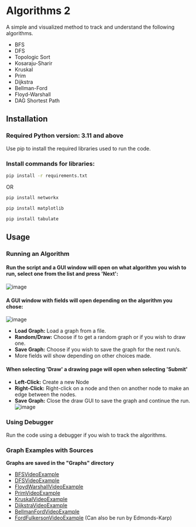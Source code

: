 # Algorithms 2

A simple and visualized method to track and understand the following algorithms.
- BFS
- DFS
- Topologic Sort
- Kosaraju-Sharir
- Kruskal
- Prim
- Dijkstra
- Bellman-Ford
- Floyd-Warshall
- DAG Shortest Path

## Installation

### Required Python version: 3.11 and above
Use pip to install the required libraries used to run the code.
### Install commands for libraries:

```bash
pip install -r requirements.txt
```
OR
```bash
pip install networkx
```
```bash
pip install matplotlib
```
```bash
pip install tabulate
```

## Usage
### Running an Algorithm
#### Run the script and a GUI window will open on what algorithm you wish to run, select one from the list and press 'Next':
![image](https://github.com/NadavMozeson/Algo2/assets/117360467/ca389b1a-364e-4424-a2bd-9b7665f76432)
#### A GUI window with fields will open depending on the algorithm you chose:
![image](https://github.com/NadavMozeson/Algo2/assets/117360467/8b41f056-7956-4a58-9f4f-73f5e1dda7a3)
- **Load Graph:** Load a graph from a file.
- **Random/Draw:** Choose if to get a random graph or if you wish to draw one.
- **Save Graph:** Choose if you wish to save the graph for the next run/s.
- More fields will show depending on other choices made.
#### When selecting 'Draw' a drawing page will open when selecting 'Submit'
- **Left-Click:** Create a new Node
- **Right-Click:** Right-click on a node and then on another node to make an edge between the nodes.
- **Save Graph:** Close the draw GUI to save the graph and continue the run.
![image](https://github.com/NadavMozeson/Algo2/assets/117360467/4ae853d9-8bfd-443d-9134-d6392d1cc4f8)
### Using Debugger
Run the code using a debugger if you wish to track the algorithms.
### Graph Examples with Sources
**Graphs are saved in the "Graphs" directory**
- [BFSVideoExample](https://youtu.be/HZ5YTanv5QE?si=KrCOIhVv10YNR2Vs)
- [DFSVideoExample](https://youtu.be/Urx87-NMm6c?si=2ZF3S2E0W3CjTdVc)
- [FloydWarshallVideoExample](https://youtu.be/4OQeCuLYj-4?si=f3TKvK4lZuos1RdG)
- [PrimVideoExample](https://youtu.be/cplfcGZmX7I?si=F4Ryau0ypPoQyHJ_)
- [KruskalVideoExample](https://youtu.be/71UQH7Pr9kU?si=GLqIfo-1ASFNCEO9)
- [DijkstraVideoExample](https://youtu.be/_lHSawdgXpI?si=Pwqd5ZNCRZC_0psj)
- [BellmanFordVideoExample](https://youtu.be/obWXjtg0L64?si=ESwIjfO0QvV1AlHT)
- [FordFulkersonVideoExample](https://youtu.be/Tl90tNtKvxs?si=vAWbTNShxlnO4xXZ) (Can also be run by Edmonds-Karp)

